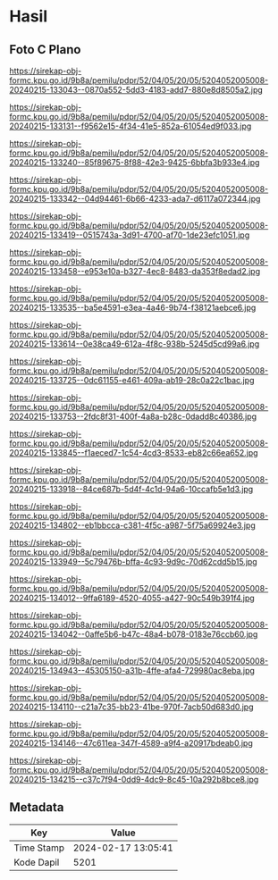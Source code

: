# Hasil

## Foto C Plano

https://sirekap-obj-formc.kpu.go.id/9b8a/pemilu/pdpr/52/04/05/20/05/5204052005008-20240215-133043--0870a552-5dd3-4183-add7-880e8d8505a2.jpg

https://sirekap-obj-formc.kpu.go.id/9b8a/pemilu/pdpr/52/04/05/20/05/5204052005008-20240215-133131--f9562e15-4f34-41e5-852a-61054ed9f033.jpg

https://sirekap-obj-formc.kpu.go.id/9b8a/pemilu/pdpr/52/04/05/20/05/5204052005008-20240215-133240--85f89675-8f88-42e3-9425-6bbfa3b933e4.jpg

https://sirekap-obj-formc.kpu.go.id/9b8a/pemilu/pdpr/52/04/05/20/05/5204052005008-20240215-133342--04d94461-6b66-4233-ada7-d6117a072344.jpg

https://sirekap-obj-formc.kpu.go.id/9b8a/pemilu/pdpr/52/04/05/20/05/5204052005008-20240215-133419--0515743a-3d91-4700-af70-1de23efc1051.jpg

https://sirekap-obj-formc.kpu.go.id/9b8a/pemilu/pdpr/52/04/05/20/05/5204052005008-20240215-133458--e953e10a-b327-4ec8-8483-da353f8edad2.jpg

https://sirekap-obj-formc.kpu.go.id/9b8a/pemilu/pdpr/52/04/05/20/05/5204052005008-20240215-133535--ba5e4591-e3ea-4a46-9b74-f38121aebce6.jpg

https://sirekap-obj-formc.kpu.go.id/9b8a/pemilu/pdpr/52/04/05/20/05/5204052005008-20240215-133614--0e38ca49-612a-4f8c-938b-5245d5cd99a6.jpg

https://sirekap-obj-formc.kpu.go.id/9b8a/pemilu/pdpr/52/04/05/20/05/5204052005008-20240215-133725--0dc61155-e461-409a-ab19-28c0a22c1bac.jpg

https://sirekap-obj-formc.kpu.go.id/9b8a/pemilu/pdpr/52/04/05/20/05/5204052005008-20240215-133753--2fdc8f31-400f-4a8a-b28c-0dadd8c40386.jpg

https://sirekap-obj-formc.kpu.go.id/9b8a/pemilu/pdpr/52/04/05/20/05/5204052005008-20240215-133845--f1aeced7-1c54-4cd3-8533-eb82c66ea652.jpg

https://sirekap-obj-formc.kpu.go.id/9b8a/pemilu/pdpr/52/04/05/20/05/5204052005008-20240215-133918--84ce687b-5d4f-4c1d-94a6-10ccafb5e1d3.jpg

https://sirekap-obj-formc.kpu.go.id/9b8a/pemilu/pdpr/52/04/05/20/05/5204052005008-20240215-134802--eb1bbcca-c381-4f5c-a987-5f75a69924e3.jpg

https://sirekap-obj-formc.kpu.go.id/9b8a/pemilu/pdpr/52/04/05/20/05/5204052005008-20240215-133949--5c79476b-bffa-4c93-9d9c-70d62cdd5b15.jpg

https://sirekap-obj-formc.kpu.go.id/9b8a/pemilu/pdpr/52/04/05/20/05/5204052005008-20240215-134012--9ffa6189-4520-4055-a427-90c549b391f4.jpg

https://sirekap-obj-formc.kpu.go.id/9b8a/pemilu/pdpr/52/04/05/20/05/5204052005008-20240215-134042--0affe5b6-b47c-48a4-b078-0183e76ccb60.jpg

https://sirekap-obj-formc.kpu.go.id/9b8a/pemilu/pdpr/52/04/05/20/05/5204052005008-20240215-134943--45305150-a31b-4ffe-afa4-729980ac8eba.jpg

https://sirekap-obj-formc.kpu.go.id/9b8a/pemilu/pdpr/52/04/05/20/05/5204052005008-20240215-134110--c21a7c35-bb23-41be-970f-7acb50d683d0.jpg

https://sirekap-obj-formc.kpu.go.id/9b8a/pemilu/pdpr/52/04/05/20/05/5204052005008-20240215-134146--47c611ea-347f-4589-a9f4-a20917bdeab0.jpg

https://sirekap-obj-formc.kpu.go.id/9b8a/pemilu/pdpr/52/04/05/20/05/5204052005008-20240215-134215--c37c7f94-0dd9-4dc9-8c45-10a292b8bce8.jpg


## Metadata

| Key        | Value               |
| ---------- | ------------------- |
| Time Stamp | 2024-02-17 13:05:41 |
| Kode Dapil | 5201                |



